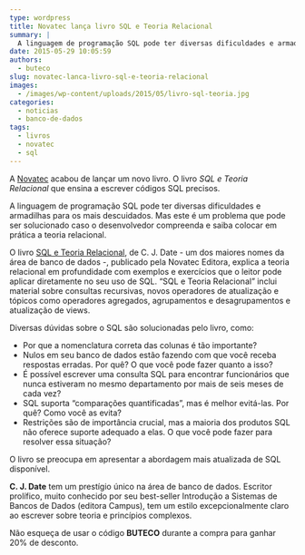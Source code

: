 ```yaml
---
type: wordpress
title: Novatec lança livro SQL e Teoria Relacional
summary: |
  A linguagem de programação SQL pode ter diversas dificuldades e armadilhas para os mais descuidados. Mas este é um problema que pode ser solucionado caso o desenvolvedor compreenda e saiba colocar em prática a teoria relacional.
date: 2015-05-29 10:05:59
authors:
  - buteco
slug: novatec-lanca-livro-sql-e-teoria-relacional
images:
  - /images/wp-content/uploads/2015/05/livro-sql-teoria.jpg
categories:
  - noticias
  - banco-de-dados
tags:
  - livros
  - novatec
  - sql
---
```


A <a href="http://www.novatec.com.br/" target="_blank">Novatec</a> acabou de lançar um novo livro. O livro <em>SQL e Teoria Relacional</em> que ensina a escrever códigos SQL precisos.

A linguagem de programação SQL pode ter diversas dificuldades e armadilhas para os mais descuidados. Mas este é um problema que pode ser solucionado caso o desenvolvedor compreenda e saiba colocar em prática a teoria relacional.

O livro <a href="http://novatec.com.br/livros/sqlrelacional/" target="_blank">SQL e Teoria Relacional</a>, de C. J. Date - um dos maiores nomes da área de banco de dados -, publicado pela Novatec Editora, explica a teoria relacional em profundidade com exemplos e exercícios que o leitor pode aplicar diretamente no seu uso de SQL. “SQL e Teoria Relacional” inclui material sobre consultas recursivas, novos operadores de atualização e tópicos como operadores agregados, agrupamentos e desagrupamentos e atualização de views.

Diversas dúvidas sobre o SQL são solucionadas pelo livro, como:
<ul>
	<li>Por que a nomenclatura correta das colunas é tão importante?</li>
	<li>Nulos em seu banco de dados estão fazendo com que você receba respostas erradas. Por quê? O que você pode fazer quanto a isso?</li>
	<li>É possível escrever uma consulta SQL para encontrar funcionários que nunca estiveram no mesmo departamento por mais de seis meses de cada vez?</li>
	<li>SQL suporta “comparações quantificadas”, mas é melhor evitá-las. Por quê? Como você as evita?</li>
	<li>Restrições são de importância crucial, mas a maioria dos produtos SQL não oferece suporte adequado a elas. O que você pode fazer para resolver essa situação?</li>
</ul>
O livro se preocupa em apresentar a abordagem mais atualizada de SQL disponível.

<strong>C. J. Date</strong> tem um prestígio único na área de banco de dados. Escritor prolífico, muito conhecido por seu best-seller Introdução a Sistemas de Bancos de Dados (editora Campus), tem um estilo excepcionalmente claro ao escrever sobre teoria e princípios complexos.

Não esqueça de usar o código <strong>BUTECO</strong> durante a compra para ganhar 20% de desconto.
